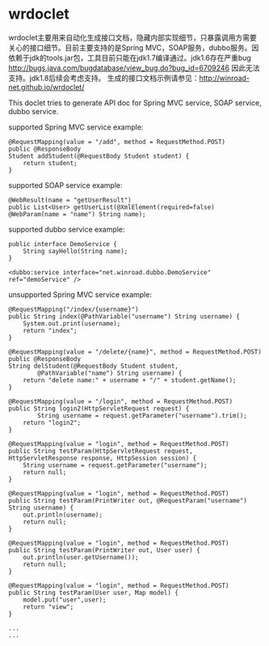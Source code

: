 # wrdoclet
wrdoclet主要用来自动化生成接口文档，隐藏内部实现细节，只暴露调用方需要关心的接口细节。目前主要支持的是Spring MVC，SOAP服务，dubbo服务。因依赖于jdk的tools.jar包，工具目前只能在jdk1.7编译通过。jdk1.6存在严重bug http://bugs.java.com/bugdatabase/view_bug.do?bug_id=6709246 因此无法支持。jdk1.8后续会考虑支持。
生成的接口文档示例请参见：http://winroad-net.github.io/wrdoclet/

This doclet tries to generate API doc for Spring MVC service, SOAP service, dubbo service.

supported Spring MVC service example:

	@RequestMapping(value = "/add", method = RequestMethod.POST)
	public @ResponseBody
	Student addStudent(@RequestBody Student student) {
		return student;
	}	
	
supported SOAP service example:

	@WebResult(name = "getUserResult")
	public List<User> getUserList(@XmlElement(required=false) @WebParam(name = "name") String name);
	
supported dubbo service example:

	public interface DemoService {
		String sayHello(String name);
	}
	
	<dubbo:service interface="net.winroad.dubbo.DemoService" ref="demoService" />
	
unsupported Spring MVC service example:

	@RequestMapping("/index/{username}")
	public String index(@PathVariable("username") String username) {
		System.out.print(username);
		return "index";
	}
	
	@RequestMapping(value = "/delete/{name}", method = RequestMethod.POST)
	public @ResponseBody
	String delStudent(@RequestBody Student student,
			@PathVariable("name") String username) {
		return "delete name:" + username + "/" + student.getName();
	}

	@RequestMapping(value = "/login", method = RequestMethod.POST)
	public String login2(HttpServletRequest request) {
			String username = request.getParameter("username").trim();
		return "login2";
	}
	
	@RequestMapping(value = "login", method = RequestMethod.POST)
	public String testParam(HttpServletRequest request, HttpServletResponse response, HttpSession session) {
		String username = request.getParameter("username");
		return null;
	}
	
	@RequestMapping(value = "login", method = RequestMethod.POST)
	public String testParam(PrintWriter out, @RequestParam("username") String username) {
		out.println(username);
		return null;
	}
	
	@RequestMapping(value = "login", method = RequestMethod.POST)
	public String testParam(PrintWriter out, User user) {
		out.println(user.getUsername());
		return null;
	}

	@RequestMapping(value = "login", method = RequestMethod.POST)
	public String testParam(User user, Map model) {
		model.put("user",user);
		return "view";
	}
	
	...
	...
